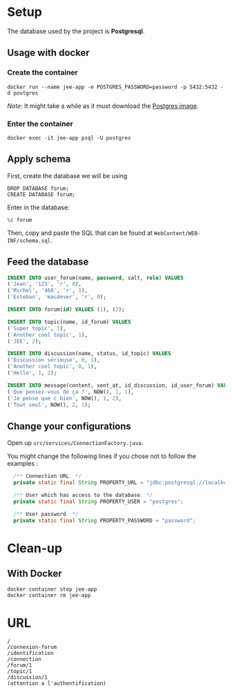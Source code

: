 # Setup

The database used by the project is **Postgresql**.

## Usage with docker
### Create the container

```
docker run --name jee-app -e POSTGRES_PASSWORD=password -p 5432:5432 -d postgres
```
*Note*: It might take a while as it must download the [Postgres image](https://hub.docker.com/_/postgres).

### Enter the container 

```
docker exec -it jee-app psql -U postgres
```

## Apply schema
First, create the database we will be using

```
DROP DATABASE forum;
CREATE DATABASE forum;
```

Enter in the database:
```
\c forum
```

Then, copy and paste the SQL that can be found at `WebContent/WEB-INF/schema.sql`.

## Feed the database

```SQL
INSERT INTO user_forum(name, password, salt, role) VALUES
('Jean', '123', 'r', 0),
('Michel', '468', 'r', 1),
('Esteban', 'mac4ever', 'r', 0);

INSERT INTO forum(id) VALUES (1), (2);

INSERT INTO topic(name, id_forum) VALUES
('Super topic', 1),
('Another cool topic', 1),
('JEE', 2);

INSERT INTO discussion(name, status, id_topic) VALUES
('Discussion sérieuse', 0, 1),
('Another cool topic', 0, 1),
('Hello', 1, 2);

INSERT INTO message(content, sent_at, id_discussion, id_user_forum) VALUES
('Que pensez-vous de ça ?', NOW(), 1, 1),
('Je pense que c bien', NOW(), 1, 2),
('Tout seul', NOW(), 2, 1);
```

## Change your configurations

Open up `src/services/ConnectionFactory.java`.

You might change the following lines if you chose not to follow the examples : 
```Java
  /** Connection URL. */
  private static final String PROPERTY_URL = "jdbc:postgresql://localhost:5432/forum";

  /** User which has access to the database. */
  private static final String PROPERTY_USER = "postgres";

  /** User password. */
  private static final String PROPERTY_PASSWORD = "password";
```

# Clean-up

## With Docker
```
docker container stop jee-app
docker container rm jee-app
```

# URL

```
/
/connexion-forum
/identification
/connection
/forum/1
/topic/1
/discussion/1
(attention a l'authentification)
```
